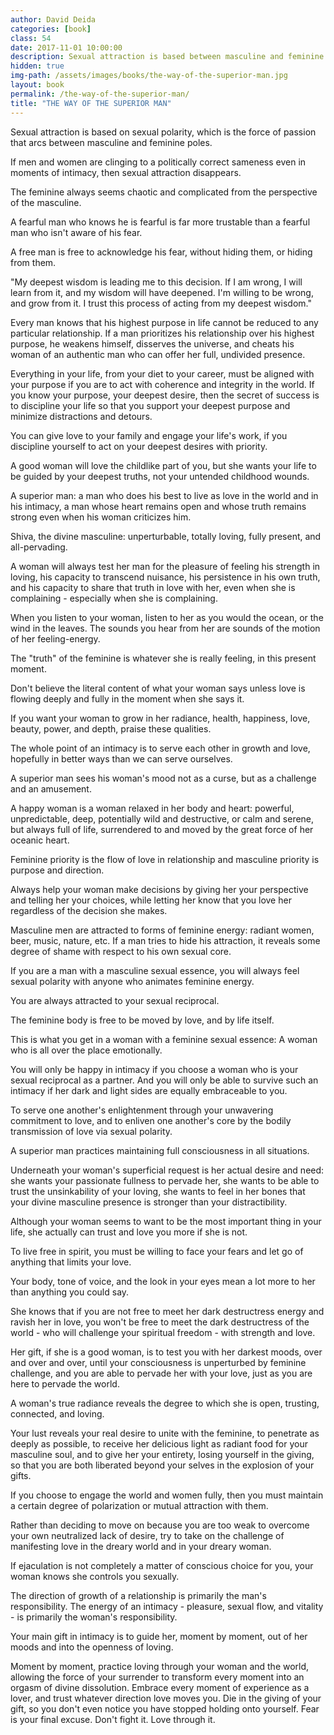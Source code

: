 ```yaml
---
author: David Deida
categories: [book]
class: 54
date: 2017-11-01 10:00:00
description: Sexual attraction is based between masculine and feminine poles. You are always attracted to your sexual reciprocal, so find one as a partner. Remember to live free in this world, you must be willing to face your fears and let go of anything that limits your love. Never stop giving your gift of love to the world and to your woman.
hidden: true
img-path: /assets/images/books/the-way-of-the-superior-man.jpg
layout: book
permalink: /the-way-of-the-superior-man/
title: "THE WAY OF THE SUPERIOR MAN"
---
```


Sexual attraction is based on sexual polarity, which is the force of passion that arcs between masculine and feminine poles.

If men and women are clinging to a politically correct sameness even in moments of intimacy, then sexual attraction disappears.

The feminine always seems chaotic and complicated from the perspective of the masculine.

A fearful man who knows he is fearful is far more trustable than a fearful man who isn't aware of his fear.

A free man is free to acknowledge his fear, without hiding them, or hiding from them.

"My deepest wisdom is leading me to this decision. If I am wrong, I will learn from it, and my wisdom will have deepened. I'm willing to be wrong, and grow from it. I trust this process of acting from my deepest wisdom."

Every man knows that his highest purpose in life cannot be reduced to any particular relationship. If a man prioritizes his relationship over his highest purpose, he weakens himself, disserves the universe, and cheats his woman of an authentic man who can offer her full, undivided presence.

Everything in your life, from your diet to your career, must be aligned with your purpose if you are to act with coherence and integrity in the world. If you know your purpose, your deepest desire, then the secret of success is to discipline your life so that you support your deepest purpose and minimize distractions and detours.

You can give love to your family and engage your life's work, if you discipline yourself to act on your deepest desires with priority.

A good woman will love the childlike part of you, but she wants your life to be guided by your deepest truths, not your untended childhood wounds.

A superior man: a man who does his best to live as love in the world and in his intimacy, a man whose heart remains open and whose truth remains strong even when his woman criticizes him.

Shiva, the divine masculine: unperturbable, totally loving, fully present, and all-pervading.

A woman will always test her man for the pleasure of feeling his strength in loving, his capacity to transcend nuisance, his persistence in his own truth, and his capacity to share that truth in love with her, even when she is complaining - especially when she is complaining.

When you listen to your woman, listen to her as you would the ocean, or the wind in the leaves. The sounds you hear from her are sounds of the motion of her feeling-energy.

The "truth" of the feminine is whatever she is really feeling, in this present moment.

Don't believe the literal content of what your woman says unless love is flowing deeply and fully in the moment when she says it.

If you want your woman to grow in her radiance, health, happiness, love, beauty, power, and depth, praise these qualities.

The whole point of an intimacy is to serve each other in growth and love, hopefully in better ways than we can serve ourselves.

A superior man sees his woman's mood not as a curse, but as a challenge and an amusement.

A happy woman is a woman relaxed in her body and heart: powerful, unpredictable, deep, potentially wild and destructive, or calm and serene, but always full of life, surrendered to and moved by the great force of her oceanic heart.

Feminine priority is the flow of love in relationship and masculine priority is purpose and direction.

Always help your woman make decisions by giving her your perspective and telling her your choices, while letting her know that you love her regardless of the decision she makes.

Masculine men are attracted to forms of feminine energy: radiant women, beer, music, nature, etc. If a man tries to hide his attraction, it reveals some degree of shame with respect to his own sexual core.

If you are a man with a masculine sexual essence, you will always feel sexual polarity with anyone who animates feminine energy.

You are always attracted to your sexual reciprocal.

The feminine body is free to be moved by love, and by life itself.

This is what you get in a woman with a feminine sexual essence: A woman who is all over the place emotionally.

You will only be happy in intimacy if you choose a woman who is your sexual reciprocal as a partner. And you will only be able to survive such an intimacy if her dark and light sides are equally embraceable to you.

To serve one another's enlightenment through your unwavering commitment to love, and to enliven one another's core by the bodily transmission of love via sexual polarity.

A superior man practices maintaining full consciousness in all situations.

Underneath your woman's superficial request is her actual desire and need: she wants your passionate fullness to pervade her, she wants to be able to trust the unsinkability of your loving, she wants to feel in her bones that your divine masculine presence is stronger than your distractibility.

Although your woman seems to want to be the most important thing in your life, she actually can trust and love you more if she is not.

To live free in spirit, you must be willing to face your fears and let go of anything that limits your love.

Your body, tone of voice, and the look in your eyes mean a lot more to her than anything you could say.

She knows that if you are not free to meet her dark destructress energy and ravish her in love, you won't be free to meet the dark destructress of the world - who will challenge your spiritual freedom - with strength and love.

Her gift, if she is a good woman, is to test you with her darkest moods, over and over and over, until your consciousness is unperturbed by feminine challenge, and you are able to pervade her with your love, just as you are here to pervade the world.

A woman's true radiance reveals the degree to which she is open, trusting, connected, and loving.

Your lust reveals your real desire to unite with the feminine, to penetrate as deeply as possible, to receive her delicious light as radiant food for your masculine soul, and to give her your entirety, losing yourself in the giving, so that you are both liberated beyond your selves in the explosion of your gifts.

If you choose to engage the world and women fully, then you must maintain a certain degree of polarization or mutual attraction with them.

Rather than deciding to move on because you are too weak to overcome your own neutralized lack of desire, try to take on the challenge of manifesting love in the dreary world and in your dreary woman.

If ejaculation is not completely a matter of conscious choice for you, your woman knows she controls you sexually.

The direction of growth of a relationship is primarily the man's responsibility. The energy of an intimacy - pleasure, sexual flow, and vitality - is primarily the woman's responsibility.

Your main gift in intimacy is to guide her, moment by moment, out of her moods and into the openness of loving.

Moment by moment, practice loving through your woman and the world, allowing the force of your surrender to transform every moment into an orgasm of divine dissolution. Embrace every moment of experience as a lover, and trust whatever direction love moves you. Die in the giving of your gift, so you don't even notice you have stopped holding onto yourself. Fear is your final excuse. Don't fight it. Love through it.